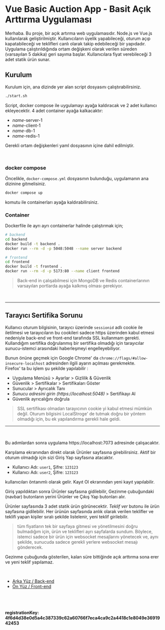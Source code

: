 # Vue Basic Auction App - Basit Açık Arttırma Uygulaması

Merhaba. Bu proje, bir açık artırma web uygulamasıdır. Node.js ve Vue.js kullanılarak geliştirilmiştir. Kullanıcıların üyelik yapabileceği, oturum açıp kapatabileceği ve teklifleri canlı olarak takip edebileceği bir yapıdadır. Uygulama çalıştırıldığında ortam değişkeni olarak verilen süreden (varsayılan 5 dakika) geri sayıma başlar. Kullanıcılara fiyat verebileceği 3 adet statik ürün sunar.

## Kurulum

Kurulum için, ana dizinde yer alan script dosyasını çalıştırabilirsiniz.
```sh
./start.sh
```
Script, docker compose ile uygulamayı ayağa kaldıracak ve 2 adet kullanıcı ekleyecektir. 4 adet container ayağa kalkacaktır:  
* _name_-server-1
* _name_-client-1
* _name_-db-1
* _name_-redis-1

Gerekli ortam değişkenleri yaml dosyasının içine dahil edilmiştir.

<br />  

### docker compose

Öncelikle, `docker-compose.yml` dosyasının bulunduğu, uygulamanın ana dizinine gitmelisiniz.

```sh
docker compose up
```

komutu ile containerları ayağa kaldırabilirsiniz.

### Container

Dockerfile ile ayrı ayrı containerlar halinde çalıştırmak için;

```sh
# backend
cd backend
docker build -t backend .
docker run --rm -d -p 5048:5048 --name server backend

# frontend
cd frontend
docker build -t frontend .
docker run --rm -d -p 5173:80 --name client frontend
```
> Back-end in çalışabilmesi için MongoDB ve Redis containerlarının varsayılan portlarda ayağa kalkmış olması gerekiyor.

<br />

---

## Tarayıcı Sertifika Sorunu

Kullanıcı oturum bilgisinin, tarayıcı üzerinde `sessionid` adlı cookie ile iletilmesi ve tarayıcıların bu cookileri sadece https üzerinden kabul etmesi nedeniyle back-end ve front-end tarafında SSL kullanmam gerekti. Kullandığım sertifika doğrulanmış bir sertifika olmadığı için tarayıcılar sunucu-istemci arasındaki haberleşmeyi engelleyebiliyor.

Bunun önüne geçmek için Google Chrome' da `chrome://flags/#allow-insecure-localhost` adresinden ilgili ayarın açılması gerekmekte.  
Firefox' ta bu işlem şu şekilde yapılabilir :

- Uygulama Menüsü > Ayarlar > Gizlilik & Güvenlik
- Güvenlik > Sertifikalar > Sertifikaları Göster
- Sunucular > Ayrıcalık Tanı
- _Sunucu adresini girin (https://localhost:5048)_ > Sertifikayı Al
- Güvenlik ayrıcalığını doğrula

> SSL sertifikası olmadan tarayıcının cookie yi kabul etmesi mümkün değil. Oturum bilgisini LocalStroge' de tutmak doğru bir yöntem olmadığı için, bu ek yapılandırma gerekli hale geldi.
---
<br />  

Bu adımlardan sonra uygulama https://localhost:7073 adresinde çalışacaktır.

Karşılama ekranından direkt olarak Ürünler sayfasına girebilirsiniz. Aktif bir oturum olmadığı için sizi Giriş Yap sayfasına atacaktır. 
* Kullanıcı Adı: `user1`, Şifre: `123123`
* Kullanıcı Adı: `user2`, Şifre: `123123`  

kullanıcıları öntanımlı olarak gelir. Kayıt Ol ekranından yeni kayıt yapılabilir.

Giriş yapıldıktan sonra Ürünler sayfasına gidilebilir, Gezinme çubuğundaki (navbar) butonların yerini Ürünler ve Çıkış Yap butonları alır.

Ürünler sayfasında 3 adet statik ürün görünecektir. *Teklif ver* butonu ile ürün sayfasına gidilebilir. Her ürünün sayfasında anlık olarak verilen teklifler ve teklifi yapan kişiler sıralı şekilde listelenir, yeni teklif girilebilir.

> tüm fiyatların tek bir sayfaya gitmesi ve yönetilmesini doğru bulmadığım için, ürün ve teklifleri ayrı sayfalarda sundum. Böylece, istemci sadece bir ürün için websocket mesajlarını yönetecek ve, aynı şekilde, sunucuda sadece gerekli yerlere websocket mesajı gönderecek.

 Gezinme çubuğunda gösterilen, kalan süre bittiğinde açık arttırma sona erer ve yeni teklif yapılamaz. 

<br />

* [Arka Yüz / Back-end](/backend/)  
* [Ön Yüz / Front-end](/frontend/)

<br />
<br />

#### registrationKey: 4f6d4d38e0d5a4c387339c62a60766f7eca4ca9c2a4418c1e8049e3691942453
